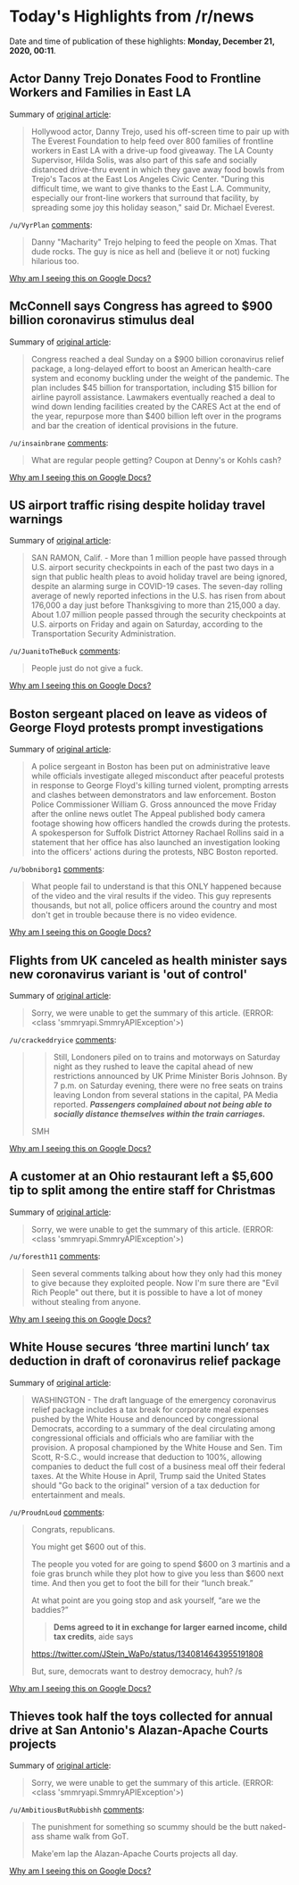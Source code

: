 # Today's Highlights from /r/news

Date and time of publication of these highlights: **Monday, December 21, 2020, 00:11**.

## Actor Danny Trejo Donates Food to Frontline Workers and Families in East LA

Summary of [original article](https://www.nbclosangeles.com/news/local/actor-danny-trejo-donates-food-to-frontline-workers-and-families-in-east-la/2489770/):

> Hollywood actor, Danny Trejo, used his off-screen time to pair up with The Everest Foundation to help feed over 800 families of frontline workers in East LA with a drive-up food giveaway. The LA County Supervisor, Hilda Solis, was also part of this safe and socially distanced drive-thru event in which they gave away food bowls from Trejo's Tacos at the East Los Angeles Civic Center. "During this difficult time, we want to give thanks to the East L.A. Community, especially our front-line workers that surround that facility, by spreading some joy this holiday season," said Dr. Michael Everest.

`/u/VyrPlan` [comments](https://www.reddit.com/r/news/comments/kh88ll/actor_danny_trejo_donates_food_to_frontline/):

> Danny "Macharity" Trejo helping to feed the people on Xmas. That dude rocks. The guy is nice as hell and (believe it or not) fucking hilarious too.

[Why am I seeing this on Google Docs?](https://docs.google.com/document/d/1Dc6We63vOXIZsc0op-Bt4abqkYjXzOigalQqFxmvvbM/edit?usp=sharing)

## McConnell says Congress has agreed to $900 billion coronavirus stimulus deal

Summary of [original article](https://www.cnbc.com/2020/12/20/mcconnell-says-congress-has-agreed-to-900-billion-coronavirus-stimulus-deal.html?__source=iosappshare%7Ccom.apple.UIKit.activity.CopyToPasteboard):

> Congress reached a deal Sunday on a $900 billion coronavirus relief package, a long-delayed effort to boost an American health-care system and economy buckling under the weight of the pandemic. The plan includes $45 billion for transportation, including $15 billion for airline payroll assistance. Lawmakers eventually reached a deal to wind down lending facilities created by the CARES Act at the end of the year, repurpose more than $400 billion left over in the programs and bar the creation of identical provisions in the future.

`/u/insainbrane` [comments](https://www.reddit.com/r/news/comments/kh43i3/mcconnell_says_congress_has_agreed_to_900_billion/):

> What are regular people getting? Coupon at Denny's or Kohls cash?

[Why am I seeing this on Google Docs?](https://docs.google.com/document/d/1Dc6We63vOXIZsc0op-Bt4abqkYjXzOigalQqFxmvvbM/edit?usp=sharing)

## US airport traffic rising despite holiday travel warnings

Summary of [original article](https://apnews.com/article/travel-public-health-health-airport-security-thanksgiving-dcac8b444c64360e1f8c283257487e98):

> SAN RAMON, Calif. - More than 1 million people have passed through U.S. airport security checkpoints in each of the past two days in a sign that public health pleas to avoid holiday travel are being ignored, despite an alarming surge in COVID-19 cases. The seven-day rolling average of newly reported infections in the U.S. has risen from about 176,000 a day just before Thanksgiving to more than 215,000 a day. About 1.07 million people passed through the security checkpoints at U.S. airports on Friday and again on Saturday, according to the Transportation Security Administration.

`/u/JuanitoTheBuck` [comments](https://www.reddit.com/r/news/comments/kh0cvg/us_airport_traffic_rising_despite_holiday_travel/):

> People just do not give a fuck.

[Why am I seeing this on Google Docs?](https://docs.google.com/document/d/1Dc6We63vOXIZsc0op-Bt4abqkYjXzOigalQqFxmvvbM/edit?usp=sharing)

## Boston sergeant placed on leave as videos of George Floyd protests prompt investigations

Summary of [original article](https://www.nbcnews.com/news/us-news/boston-sergeant-placed-leave-videos-george-floyd-protests-prompt-investigations-n1251821):

> A police sergeant in Boston has been put on administrative leave while officials investigate alleged misconduct after peaceful protests in response to George Floyd's killing turned violent, prompting arrests and clashes between demonstrators and law enforcement. Boston Police Commissioner William G. Gross announced the move Friday after the online news outlet The Appeal published body camera footage showing how officers handled the crowds during the protests. A spokesperson for Suffolk District Attorney Rachael Rollins said in a statement that her office has also launched an investigation looking into the officers' actions during the protests, NBC Boston reported.

`/u/bobniborg1` [comments](https://www.reddit.com/r/news/comments/kgzymg/boston_sergeant_placed_on_leave_as_videos_of/):

> What people fail to understand is that this ONLY happened because of the video and the viral results if the video. This guy represents thousands, but not all, police officers around the country and most don't get in trouble because there is no video evidence.

[Why am I seeing this on Google Docs?](https://docs.google.com/document/d/1Dc6We63vOXIZsc0op-Bt4abqkYjXzOigalQqFxmvvbM/edit?usp=sharing)

## Flights from UK canceled as health minister says new coronavirus variant is 'out of control'

Summary of [original article](https://www.cnn.com/2020/12/20/uk/uk-coronavirus-variant-intl-gbr/index.html):

> Sorry, we were unable to get the summary of this article. (ERROR: <class 'smmryapi.SmmryAPIException'>)

`/u/crackeddryice` [comments](https://www.reddit.com/r/news/comments/kgvmjk/flights_from_uk_canceled_as_health_minister_says/):

> >Still, Londoners piled on to trains and motorways on Saturday night as they rushed to leave the capital ahead of new restrictions announced by UK Prime Minister Boris Johnson.
> By 7 p.m. on Saturday evening, there were no free seats on trains leaving London from several stations in the capital, PA Media reported. ***Passengers complained about not being able to socially distance themselves within the train carriages.***
> 
> SMH

[Why am I seeing this on Google Docs?](https://docs.google.com/document/d/1Dc6We63vOXIZsc0op-Bt4abqkYjXzOigalQqFxmvvbM/edit?usp=sharing)

## A customer at an Ohio restaurant left a $5,600 tip to split among the entire staff for Christmas

Summary of [original article](https://www.cnn.com/2020/12/20/us/customer-ohio-restaurant-5600-tip-trnd/index.html):

> Sorry, we were unable to get the summary of this article. (ERROR: <class 'smmryapi.SmmryAPIException'>)

`/u/foresth11` [comments](https://www.reddit.com/r/news/comments/kh5afr/a_customer_at_an_ohio_restaurant_left_a_5600_tip/):

> Seen several comments talking about how they only had this money to give because they exploited people. Now I'm sure there are "Evil Rich People" out there, but it is possible to have a lot of money without stealing from anyone.

[Why am I seeing this on Google Docs?](https://docs.google.com/document/d/1Dc6We63vOXIZsc0op-Bt4abqkYjXzOigalQqFxmvvbM/edit?usp=sharing)

## White House secures ‘three martini lunch’ tax deduction in draft of coronavirus relief package

Summary of [original article](https://www.seattletimes.com/nation-world/white-house-secures-three-martini-lunch-tax-deduction-in-draft-of-coronavirus-relief-package/):

> WASHINGTON - The draft language of the emergency coronavirus relief package includes a tax break for corporate meal expenses pushed by the White House and denounced by congressional Democrats, according to a summary of the deal circulating among congressional officials and officials who are familiar with the provision. A proposal championed by the White House and Sen. Tim Scott, R-S.C., would increase that deduction to 100%, allowing companies to deduct the full cost of a business meal off their federal taxes. At the White House in April, Trump said the United States should "Go back to the original" version of a tax deduction for entertainment and meals.

`/u/ProudnLoud` [comments](https://www.reddit.com/r/news/comments/khanuw/white_house_secures_three_martini_lunch_tax/):

> Congrats, republicans.
> 
> You might get $600 out of this.
> 
> The people you voted for are going to spend $600 on 3 martinis and a foie gras brunch while they plot how to give you less than $600 next time. And then you get to foot the bill for their “lunch break.”
> 
> At what point are you going stop and ask yourself, “are we the baddies?”
> 
> > **Dems agreed to it in exchange for larger earned income, child tax credits**, aide says
> 
> https://twitter.com/JStein_WaPo/status/1340814643955191808
> 
> But, sure, democrats want to destroy democracy, huh? /s

[Why am I seeing this on Google Docs?](https://docs.google.com/document/d/1Dc6We63vOXIZsc0op-Bt4abqkYjXzOigalQqFxmvvbM/edit?usp=sharing)

## Thieves took half the toys collected for annual drive at San Antonio's Alazan-Apache Courts projects

Summary of [original article](https://www.sacurrent.com/the-daily/archives/2020/12/20/thieves-took-half-the-toys-collected-for-annual-drive-at-san-antonios-alazan-apache-courts-project):

> Sorry, we were unable to get the summary of this article. (ERROR: <class 'smmryapi.SmmryAPIException'>)

`/u/AmbitiousButRubbishh` [comments](https://www.reddit.com/r/news/comments/kh6ea2/thieves_took_half_the_toys_collected_for_annual/):

> The punishment for something so scummy should be the butt naked-ass shame walk from GoT.
> 
> Make'em lap the Alazan-Apache Courts projects all day.

[Why am I seeing this on Google Docs?](https://docs.google.com/document/d/1Dc6We63vOXIZsc0op-Bt4abqkYjXzOigalQqFxmvvbM/edit?usp=sharing)

